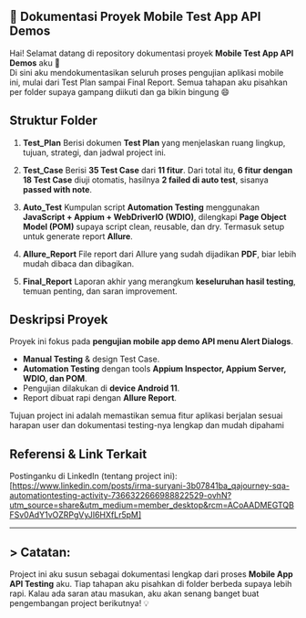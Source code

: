 ## 📱 Dokumentasi Proyek Mobile Test App API Demos

Hai! Selamat datang di repository dokumentasi proyek **Mobile Test App API Demos** aku 🚀  
Di sini aku mendokumentasikan seluruh proses pengujian aplikasi mobile ini, mulai dari Test Plan sampai Final Report. Semua tahapan aku pisahkan per folder supaya gampang diikuti dan ga bikin bingung 😄

## Struktur Folder

1. **Test_Plan** 
Berisi dokumen **Test Plan** yang menjelaskan ruang lingkup, tujuan, strategi, dan jadwal project ini.  

2. **Test_Case** 
Berisi **35 Test Case** dari **11 fitur**. Dari total itu, **6 fitur dengan 18 Test Case** diuji otomatis, hasilnya **2 failed di auto test**, sisanya **passed with note**.  

3. **Auto_Test** 
Kumpulan script **Automation Testing** menggunakan **JavaScript + Appium + WebDriverIO (WDIO)**, dilengkapi **Page Object Model (POM)** supaya script clean, reusable, dan dry. Termasuk setup untuk generate report **Allure**.  

4. **Allure_Report** 
File report dari Allure yang sudah dijadikan **PDF**, biar lebih mudah dibaca dan dibagikan.  

5. **Final_Report** 
Laporan akhir yang merangkum **keseluruhan hasil testing**, temuan penting, dan saran improvement.  

## Deskripsi Proyek

Proyek ini fokus pada **pengujian mobile app demo API menu Alert Dialogs**.   
- **Manual Testing** & design Test Case.  
- **Automation Testing** dengan tools **Appium Inspector, Appium Server, WDIO, dan POM**.  
- Pengujian dilakukan di **device Android 11**.  
- Report dibuat rapi dengan **Allure Report**.  

Tujuan project ini adalah memastikan semua fitur aplikasi berjalan sesuai harapan user dan dokumentasi testing-nya lengkap dan mudah dipahami   

## Referensi & Link Terkait

Postinganku di LinkedIn (tentang project ini): [https://www.linkedin.com/posts/irma-suryani-3b07841ba_qajourney-sqa-automationtesting-activity-7366322666988822529-ovhN?utm_source=share&utm_medium=member_desktop&rcm=ACoAADMEGTQBFSv0AdY1vOZRPgVyJI6HXfLr5pM]  

---

## > Catatan: 
Project ini aku susun sebagai dokumentasi lengkap dari proses **Mobile App API Testing** aku. Tiap tahapan aku pisahkan di folder berbeda supaya lebih rapi. Kalau ada saran atau masukan, aku akan senang banget buat pengembangan project berikutnya! 💡
